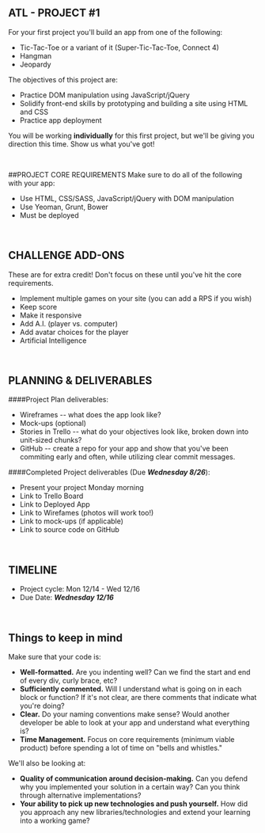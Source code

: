 ## ATL - PROJECT #1

For your first project you'll build an app from one of the following:

- Tic-Tac-Toe or a variant of it (Super-Tic-Tac-Toe, Connect 4)
- Hangman
- Jeopardy

The objectives of this project are:

* Practice DOM manipulation using JavaScript/jQuery
* Solidify front-end skills by prototyping and building a site using HTML and CSS
* Practice app deployment



You will be working **individually** for this first project, but we'll be giving you direction this time. Show us what you've got!

<br>

##PROJECT CORE REQUIREMENTS
Make sure to do all of the following with your app:

* Use HTML, CSS/SASS, JavaScript/jQuery with DOM manipulation
* Use Yeoman, Grunt, Bower
* Must be deployed

<br>


## CHALLENGE ADD-ONS
These are for extra credit! Don't focus on these until you've hit the core requirements.

* Implement multiple games on your site (you can add a RPS if you wish)
* Keep score
* Make it responsive
* Add A.I. (player vs. computer)
* Add avatar choices for the player 
* Artificial Intelligence

<br>

## PLANNING & DELIVERABLES

####Project Plan deliverables:

* Wireframes -- what does the app look like?
* Mock-ups (optional)
* Stories in Trello -- what do your objectives look like, broken down into unit-sized chunks?
* GitHub -- create a repo for your app and show that you've been commiting early and often, while utilizing clear commit messages.


####Completed Project deliverables (Due ***Wednesday 8/26***):

* Present your project Monday morning
* Link to Trello Board
* Link to Deployed App
* Link to Wirefames (photos will work too!)
* Link to mock-ups (if applicable)
* Link to source code on GitHub

<br>

## TIMELINE

* Project cycle: Mon 12/14 - Wed 12/16
* Due Date: ***Wednesday 12/16***

<br>

## Things to keep in mind
Make sure that your code is:

* **Well-formatted.** Are you indenting well? Can we find the start and end of every div, curly brace, etc?
* **Sufficiently commented.** Will I understand what is going on in each block or function? If it's not clear, are there comments that indicate what you're doing?
* **Clear.** Do your naming conventions make sense? Would another developer be able to look at your app and understand what everything is?
* **Time Management.** Focus on core requirements (minimum viable product) before spending a lot of time on "bells and whistles."

We'll also be looking at:

* **Quality of communication around decision-making.** Can you defend why you implemented your solution in a certain way? Can you think through alternative implementations?
* **Your ability to pick up new technologies and push yourself.** How did you approach any new libraries/technologies and extend your learning into a working game?
